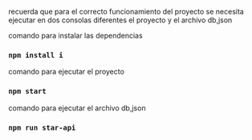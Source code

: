 recuerda que para el correcto funcionamiento del proyecto se necesita ejecutar en dos consolas diferentes el proyecto y el archivo db,json

comando para instalar las dependencias
### `npm install i`

comando para ejecutar el proyecto 
### `npm start`

comando para ejecutar el archivo db,json
### `npm run star-api`
